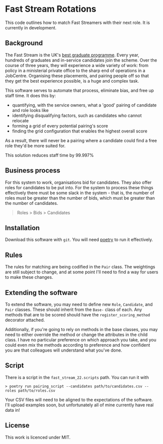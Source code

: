# Fast Stream Rotations

This code outlines how to match Fast Streamers with their next role. It is currently in development.

## Background
The Fast Stream is the UK's [best graduate programme](https://www.highfliers.co.uk/download/2022/awards/The-Times-Graduate-Recruitment-Awards-2022.pdf).
Every year, hundreds of graduates and in-service candidates join the scheme. Over the course of three years, they
will experience a wide variety of work: from policy in a ministerial private office to the sharp end of operations
in a JobCentre. Organising these placements, and pairing people off so that they get the best experience possible,
is a huge and complex task.

This software serves to automate that process, eliminate bias, and free up staff time. It does this by:

- quantifying, with the service owners, what a 'good' pairing of candidate and role looks like
- identifying disqualifying factors, such as candidates who cannot relocate
- forming a grid of every potential pairing's score
- finding the grid configuration that enables the highest overall score

As a result, there will never be a pairing where a candidate could find a free role they'd be more suited for.

This solution reduces staff time by 99.997%

## Business process
For this system to work, organisations bid for candidates. They also offer roles for candidates to be put into. For
the system to process these things effectively there must be some slack in the system - that is, the number of roles
must be greater than the number of bids, which must be greater than the number of candidates.

> Roles > Bids > Candidates

## Installation
Download this software with `git`. You will need [poetry](https://python-poetry.org/docs/) to run it effectively.

## Rules
The rules for matching are being codified in the `Pair` class. The weightings are still subject to change, and at some
point I'll need to find a way for users to make these changes.

## Extending the software
To extend the software, you may need to define new `Role`, `Candidate`, and `Pair` classes. These should inherit
from the `Base-` class of each. Any methods that are to be scored should have the `register_scoring_method`
decorator attached.

Additionally, if you're going to rely on methods in the base classes, you may need to either override the method or
change the attributes in the child class. I have no particular preference on which approach you take, and you could
even mix the methods according to preference and how confident you are that colleagues will understand what you've done.

## Script
There is a script in the `fast_stream_22.scripts` path. You can run it with

```commandline
> poetry run pairing_script --candidates path/to/candidates.csv --roles path/to/roles.csv
```
Your CSV files will need to be aligned to the expectations of the software. I'll upload examples soon, but
unfortunately all of mine currently have real data in!

## License
This work is licenced under MIT.
